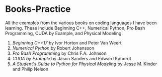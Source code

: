 # Books-Practice
All the examples from the various books on coding languages I have been learning. These include Beginning C++, Numerical Python, Pro Bash Programming, CUDA by Example, and Physical Modeling.

1. *Beginning C++17* by Ivor Horton and Peter Van Weert
2. *Numerical Python* by Robert Johansson
3. *Pro Bash Programming* by Chris F.A. Johnson
4. *CUDA by Example* by Jason Sanders and Edward Kandrot
5. *A Student's Guide to Python for Physical Modeling* by Jesse M. Kinder and Philip Nelson
